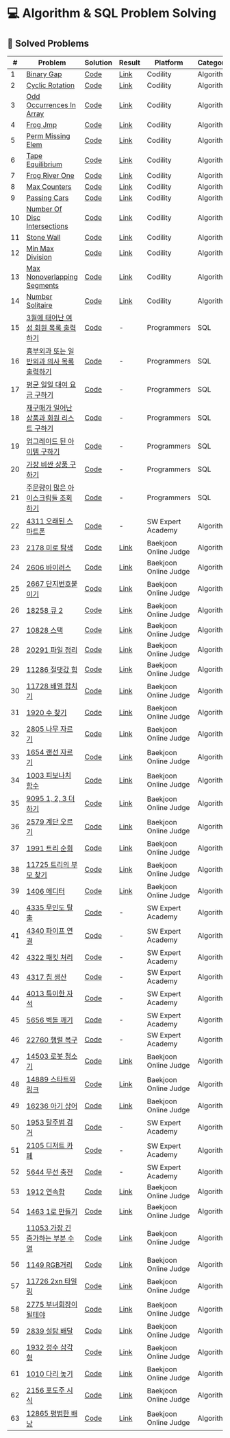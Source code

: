 # 💻 Algorithm & SQL Problem Solving

## 📌 Solved Problems
| # | Problem | Solution | Result | Platform | Category |
|---|---------|----------|--------|----------|----------|
| 1 | [Binary Gap](https://app.codility.com/programmers/lessons/1-iterations/binary_gap/) | [Code](./Codility/1_BinaryGap.py) | [Link](https://app.codility.com/demo/results/training5E535T-RC8/) | Codility | Algorithm |
| 2 | [Cyclic Rotation](https://app.codility.com/programmers/lessons/2-arrays/cyclic_rotation/) | [Code](./Codility/2_CyclicRotation.py) | [Link](https://app.codility.com/demo/results/training9APJJ4-5VG/) | Codility | Algorithm |
| 3 | [Odd Occurrences In Array](https://app.codility.com/programmers/lessons/2-arrays/odd_occurrences_in_array/) | [Code](./Codility/3_OddOccurrencesInArray.py) | [Link](https://app.codility.com/demo/results/trainingSA2U9F-H2T/) | Codility | Algorithm |
| 4 | [Frog Jmp](https://app.codility.com/programmers/lessons/3-time_complexity/frog_jmp/) | [Code](./Codility/4_FrogJmp.py) | [Link](https://app.codility.com/demo/results/training4D6VVV-ZTK/) | Codility | Algorithm |
| 5 | [Perm Missing Elem](https://app.codility.com/programmers/lessons/3-time_complexity/perm_missing_elem/) | [Code](./Codility/5_PermMissingElem.py) | [Link](https://app.codility.com/demo/results/trainingJQNAHH-RMG/) | Codility | Algorithm |
| 6 | [Tape Equilibrium](https://app.codility.com/programmers/lessons/3-time_complexity/tape_equilibrium/) | [Code](./Codility/6_TapeEquilibrium.py) | [Link](https://app.codility.com/demo/results/trainingWG6WZE-FXP/) | Codility | Algorithm |
| 7 | [Frog River One](https://app.codility.com/programmers/lessons/4-counting_elements/frog_river_one/) | [Code](./Codility/7_FrogRiverOne.py) | [Link](https://app.codility.com/demo/results/training3EQEXT-PB5/) | Codility | Algorithm |
| 8 | [Max Counters](https://app.codility.com/programmers/lessons/4-counting_elements/max_counters/) | [Code](./Codility/8_MaxCounters.py) | [Link](https://app.codility.com/demo/results/trainingWJPHE3-HA7/) | Codility | Algorithm |
| 9 | [Passing Cars](https://app.codility.com/programmers/lessons/5-prefix_sums/passing_cars/) | [Code](./Codility/9_PassingCars.py) | [Link](https://app.codility.com/demo/results/training3U95Z8-2NE/) | Codility | Algorithm |
| 10 | [Number Of Disc Intersections](https://app.codility.com/programmers/lessons/6-sorting/number_of_disc_intersections/) | [Code](./Codility/10_NumberOfDiscIntersections.py) | [Link](https://app.codility.com/demo/results/trainingC38T7W-HV7/) | Codility | Algorithm |
| 11 | [Stone Wall](https://app.codility.com/programmers/lessons/7-stacks_and_queues/stone_wall/) | [Code](./Codility/11_StoneWall.py) | [Link](https://app.codility.com/demo/results/trainingNJ9S44-NYK/) | Codility | Algorithm |
| 12 | [Min Max Division](https://app.codility.com/programmers/lessons/14-binary_search_algorithm/min_max_division/) | [Code](./Codility/12_MinMaxDivision.py) | [Link](https://app.codility.com/demo/results/trainingZKD7EF-DUX/) | Codility | Algorithm |
| 13 | [Max Nonoverlapping Segments](https://app.codility.com/programmers/lessons/16-greedy_algorithms/max_nonoverlapping_segments/) | [Code](./Codility/13_MaxNonoverlappingSegments.py) | [Link](https://app.codility.com/demo/results/trainingH6RHUQ-3TY/) | Codility | Algorithm |
| 14 | [Number Solitaire](https://app.codility.com/programmers/lessons/17-dynamic_programming/number_solitaire/) | [Code](./Codility/14_NumberSolitaire.py) | [Link](https://app.codility.com/demo/results/trainingYSTEBG-YX9/) | Codility | Algorithm |
| 15 | [3월에 태어난 여성 회원 목록 출력하기](https://school.programmers.co.kr/learn/courses/30/lessons/131120) | [Code](./Programmers/1_3월에태어난여성회원목록출력하기.sql) | - | Programmers | SQL |
| 16 | [흉부외과 또는 일반외과 의사 목록 출력하기](https://school.programmers.co.kr/learn/courses/30/lessons/132203) | [Code](./Programmers/2_흉부외과또는일반외과의사목록출력하기.sql) | - | Programmers | SQL |
| 17 | [평균 일일 대여 요금 구하기](https://school.programmers.co.kr/learn/courses/30/lessons/151136) | [Code](./Programmers/3_평균일일대여요금구하기.sql) | - | Programmers | SQL |
| 18 | [재구매가 일어난 상품과 회원 리스트 구하기](https://school.programmers.co.kr/learn/courses/30/lessons/131536) | [Code](./Programmers/4_재구매가일어난상품과회원리스트구하기.sql) | - | Programmers | SQL |
| 19 | [업그레이드 된 아이템 구하기](https://school.programmers.co.kr/learn/courses/30/lessons/273711) | [Code](./Programmers/5_업그레이드된아이템구하기.sql) | - | Programmers | SQL |
| 20 | [가장 비싼 상품 구하기](https://school.programmers.co.kr/learn/courses/30/lessons/131697) | [Code](./Programmers/6_가장비싼상품구하기.sql) | - | Programmers | SQL |
| 21 | [주문량이 많은 아이스크림들 조회하기](https://school.programmers.co.kr/learn/courses/30/lessons/133027) | [Code](./Programmers/7_주문량이많은아이스크림들조회하기.sql) | - | Programmers | SQL |
| 22 | [4311 오래된 스마트폰](https://swexpertacademy.com/main/code/problem/problemDetail.do?contestProbId=AWL2vlPKMlQDFAUE) | [Code](./SW-Expert-Academy/4311.%20%5B연습문제%5D%20오래된%20스마트폰/solution.py) | - | SW Expert Academy | Algorithm |
| 23 | [2178 미로 탐색](https://www.acmicpc.net/problem/2178) | [Code](./Baekjoon-Online-Judge/2178.%20미로%20탐색/solution.py) | [Link](https://www.acmicpc.net/source/93287558) | Baekjoon Online Judge | Algorithm |
| 24 | [2606 바이러스](https://www.acmicpc.net/problem/2606) | [Code](./Baekjoon-Online-Judge/2606.%20바이러스/solution.py) | [Link](https://www.acmicpc.net/source/93294365) | Baekjoon Online Judge | Algorithm |
| 25 | [2667 단지번호붙이기](https://www.acmicpc.net/problem/2667) | [Code](Baekjoon-Online-Judge/2667.%20단지번호붙이기/solution.py) | [Link](https://www.acmicpc.net/source/93303571) | Baekjoon Online Judge | Algorithm |
| 26 | [18258 큐 2](https://www.acmicpc.net/problem/18258) | [Code](Baekjoon-Online-Judge/18258.%20큐%202/solution.py) | [Link](https://www.acmicpc.net/source/93309276) | Baekjoon Online Judge | Algorithm |
| 27 | [10828 스택](https://www.acmicpc.net/problem/10828) | [Code](Baekjoon-Online-Judge/10828.%20스택/solution.py) | [Link](https://www.acmicpc.net/source/93326831) | Baekjoon Online Judge | Algorithm |
| 28 | [20291 파일 정리](https://www.acmicpc.net/problem/20291) | [Code](Baekjoon-Online-Judge/20291.%20파일%20정리/solution.py) | [Link](https://www.acmicpc.net/source/93327948) | Baekjoon Online Judge | Algorithm |
| 29 | [11286 절댓값 힙](https://www.acmicpc.net/problem/11286) | [Code](Baekjoon-Online-Judge/11286.%20절댓값%20힙/solution.py) | [Link](https://www.acmicpc.net/source/93334976) | Baekjoon Online Judge | Algorithm |
| 30 | [11728 배열 합치기](https://www.acmicpc.net/problem/11728) | [Code](Baekjoon-Online-Judge/11728.%20배열%20합치기/solution.py) | [Link](https://www.acmicpc.net/source/93347870) | Baekjoon Online Judge | Algorithm |
| 31 | [1920 수 찾기](https://www.acmicpc.net/problem/1920) | [Code](Baekjoon-Online-Judge/1920.%20수%20찾기/solution.py) | [Link](https://www.acmicpc.net/source/93376251) | Baekjoon Online Judge | Algorithm |
| 32 | [2805 나무 자르기](https://www.acmicpc.net/problem/2805) | [Code](Baekjoon-Online-Judge/2805.%20나무%20자르기/solution.py) | [Link](https://www.acmicpc.net/source/93377992) | Baekjoon Online Judge | Algorithm |
| 33 | [1654 랜선 자르기](https://www.acmicpc.net/problem/1654) | [Code](Baekjoon-Online-Judge/1654.%20랜선%20자르기/solution.py) | [Link](https://www.acmicpc.net/source/93384301) | Baekjoon Online Judge | Algorithm |
| 34 | [1003 피보나치 함수](https://www.acmicpc.net/problem/1003) | [Code](Baekjoon-Online-Judge/1003.%20피보나치%20함수/solution.py) | [Link](https://www.acmicpc.net/source/93413690) | Baekjoon Online Judge | Algorithm |
| 35 | [9095 1, 2, 3 더하기](https://www.acmicpc.net/problem/9095) | [Code](Baekjoon-Online-Judge/9095.%201,%202,%203%20더하기/solution.py) | [Link](https://www.acmicpc.net/source/93421298) | Baekjoon Online Judge | Algorithm |
| 36 | [2579 계단 오르기](https://www.acmicpc.net/problem/2579) | [Code](Baekjoon-Online-Judge/2579.%20계단%20오르기/solution.py) | [Link](https://www.acmicpc.net/source/93427977) | Baekjoon Online Judge | Algorithm |
| 37 | [1991 트리 순회](https://www.acmicpc.net/problem/1991) | [Code](Baekjoon-Online-Judge/1991.%20트리%20순회/solution.py) | [Link](https://www.acmicpc.net/source/93451612) | Baekjoon Online Judge | Algorithm |
| 38 | [11725 트리의 부모 찾기](https://www.acmicpc.net/problem/11725) | [Code](Baekjoon-Online-Judge/11725.%20트리의%20부모%20찾기/solution.py) | [Link](https://www.acmicpc.net/source/93460908) | Baekjoon Online Judge | Algorithm |
| 39 | [1406 에디터](https://www.acmicpc.net/problem/1406) | [Code](Baekjoon-Online-Judge/1406.%20에디터/solution.py) | [Link](https://www.acmicpc.net/source/93469965) | Baekjoon Online Judge | Algorithm |
| 40 | [4335 무인도 탈출](https://swexpertacademy.com/main/code/problem/problemDetail.do?contestProbId=AWL6HGz6Ai4DFAUY) | [Code](./SW-Expert-Academy/4335.%20[연습문제]%20무인도%20탈출/solution.py) | - | SW Expert Academy | Algorithm |
| 41 | [4340 파이프 연결](https://swexpertacademy.com/main/code/problem/problemDetail.do?contestProbId=AWL6LhM6A60DFAUY) | [Code](./SW-Expert-Academy/4340.%20[연습문제]%20파이프%20연결/solution.py) | - | SW Expert Academy | Algorithm |
| 42 | [4322 패킷 처리](https://swexpertacademy.com/main/code/problem/problemDetail.do?contestProbId=AWL6D8YaAVkDFAUY) | [Code](./SW-Expert-Academy/4322.%20[연습문제]%20패킷%20처리/solution.py) | - | SW Expert Academy | Algorithm |
| 43 | [4317 칩 생산](https://swexpertacademy.com/main/code/problem/problemDetail.do?contestProbId=AWL21nCaM8wDFAUE) | [Code](./SW-Expert-Academy/4317.%20[연습문제]%20칩%20생산/solution.py) | - | SW Expert Academy | Algorithm |
| 44 | [4013 특이한 자석](https://swexpertacademy.com/main/code/problem/problemDetail.do?contestProbId=AWIeV9sKkcoDFAVH) | [Code](./SW-Expert-Academy/4013.%20[모의%20SW%20역량테스트]%20특이한%20자석/solution.py) | - | SW Expert Academy | Algorithm |
| 45 | [5656 벽돌 깨기](https://swexpertacademy.com/main/code/problem/problemDetail.do?contestProbId=AWXRQm6qfL0DFAUo) | [Code](./SW-Expert-Academy/5656.%20[모의%20SW%20역량테스트]%20벽돌%20깨기/solution.py) | - | SW Expert Academy | Algorithm |
| 46 | [22760 행렬 복구](https://swexpertacademy.com/main/code/problem/problemDetail.do?contestProbId=AZK3q5q6BdMDFAXk) | [Code](./SW-Expert-Academy/22760.%20행렬%20복구/solution.py) | - | SW Expert Academy | Algorithm |
| 47 | [14503 로봇 청소기](https://www.acmicpc.net/problem/14503) | [Code](./Baekjoon-Online-Judge/14503.%20로봇%20청소기/solution.py) | [Link](https://www.acmicpc.net/source/94030640) | Baekjoon Online Judge | Algorithm |
| 48 | [14889 스타트와 링크](https://www.acmicpc.net/problem/14889) | [Code](./Baekjoon-Online-Judge/14889.%20스타트와%20링크/solution.py) | [Link](https://www.acmicpc.net/source/94032582) | Baekjoon Online Judge | Algorithm |
| 49 | [16236 아기 상어](https://www.acmicpc.net/problem/16236) | [Code](./Baekjoon-Online-Judge/16236.%20아기%20상어/solution.py) | [Link](https://www.acmicpc.net/source/94041779) | Baekjoon Online Judge | Algorithm |
| 50 | [1953 탈주범 검거](https://swexpertacademy.com/main/code/problem/problemDetail.do?contestProbId=AV5PpLlKAQ4DFAUq) | [Code](./SW-Expert-Academy/1953.%20[모의%20SW%20역량테스트]%20탈주범%20검거/solution.py) | - | SW Expert Academy | Algorithm |
| 51 | [2105 디저트 카페](https://swexpertacademy.com/main/code/problem/problemDetail.do?contestProbId=AV5VwAr6APYDFAWu) | [Code](./SW-Expert-Academy/2105.%20[모의%20SW%20역량테스트]%20디저트%20카페/solution.py) | - | SW Expert Academy | Algorithm |
| 52 | [5644 무선 충전](https://swexpertacademy.com/main/code/problem/problemDetail.do?contestProbId=AWXRDL1aeugDFAUo) | [Code](./SW-Expert-Academy/5644.%20[모의%20SW%20역량테스트]%20무선%20충전/solution.py) | - | SW Expert Academy | Algorithm |
| 53 | [1912 연속합](https://www.acmicpc.net/problem/1912) | [Code](Baekjoon-Online-Judge/1912.%20연속합/solution.py) | [Link](https://www.acmicpc.net/source/94503896) | Baekjoon Online Judge | Algorithm |
| 54 | [1463 1로 만들기](https://www.acmicpc.net/problem/1463) | [Code](Baekjoon-Online-Judge/1463.%201로%20만들기/solution.py) | [Link](https://www.acmicpc.net/source/94506456) | Baekjoon Online Judge | Algorithm |
| 55 | [11053 가장 긴 증가하는 부분 수열](https://www.acmicpc.net/problem/11053) | [Code](Baekjoon-Online-Judge/11053.%20가장%20긴%20증가하는%20부분%20수열/solution.py) | [Link](https://www.acmicpc.net/source/94509959) | Baekjoon Online Judge | Algorithm |
| 56 | [1149 RGB거리](https://www.acmicpc.net/problem/1149) | [Code](Baekjoon-Online-Judge/1149.%20RGB거리/solution.py) | [Link](https://www.acmicpc.net/source/94548240) | Baekjoon Online Judge | Algorithm |
| 57 | [11726 2xn 타일링](https://www.acmicpc.net/problem/11726) | [Code](Baekjoon-Online-Judge/11726.%202×n%20타일링/solution.py) | [Link](https://www.acmicpc.net/source/94584702) | Baekjoon Online Judge | Algorithm |
| 58 | [2775 부녀회장이 될테야](https://www.acmicpc.net/problem/2775) | [Code](Baekjoon-Online-Judge/2775.%20부녀회장이%20될테야/solution.py) | [Link](https://www.acmicpc.net/source/94586051) | Baekjoon Online Judge | Algorithm |
| 59 | [2839 설탕 배달](https://www.acmicpc.net/problem/2839) | [Code](Baekjoon-Online-Judge/2839.%20설탕%20배달/solution.py) | [Link](https://www.acmicpc.net/source/94588032) | Baekjoon Online Judge | Algorithm |
| 60 | [1932 정수 삼각형](https://www.acmicpc.net/problem/1932) | [Code](Baekjoon-Online-Judge/1932.%20정수%20삼각형/solution.py) | [Link](https://www.acmicpc.net/source/94592087) | Baekjoon Online Judge | Algorithm |
| 61 | [1010 다리 놓기](https://www.acmicpc.net/problem/1010) | [Code](Baekjoon-Online-Judge/1010.%20다리%20놓기/solution.py) | [Link](https://www.acmicpc.net/source/94598336) | Baekjoon Online Judge | Algorithm |
| 62 | [2156 포도주 시식](https://www.acmicpc.net/problem/2156) | [Code](Baekjoon-Online-Judge/2156.%20포도주%20시식/solution.py) | [Link](https://www.acmicpc.net/source/94881468) | Baekjoon Online Judge | Algorithm |
| 63 | [12865 평범한 배낭](https://www.acmicpc.net/problem/12865) | [Code](Baekjoon-Online-Judge/12865.%20평범한%20배낭/solution.py) | [Link](https://www.acmicpc.net/source/94883870) | Baekjoon Online Judge | Algorithm |